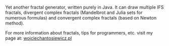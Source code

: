 Yet another fractal generator, written purely in Java. It can draw multiple IFS fractals, divergent complex fractals (Mandelbrot and Julia sets for numerous formulas) and convergent complex fractals (based on Newton method).

For more information about fractals, tips for programmers, etc. visit my page at: [wojciechantosiewicz.pl](http://wojciechantosiewicz.pl)